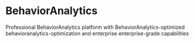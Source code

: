 # BehaviorAnalytics
Professional BehaviorAnalytics platform with BehaviorAnalytics-optimized behavioranalytics-optimization and enterprise enterprise-grade capabilities
